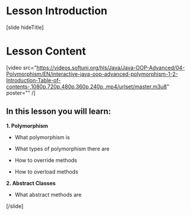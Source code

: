 # Lesson Introduction

[slide hideTitle]

# Lesson Content

[video src="https://videos.softuni.org/hls/Java/Java-OOP-Advanced/04-Polymorphism/EN/interactive-java-oop-advanced-polymorphism-1-2-Introduction-Table-of-contents-,1080p,720p,480p,360p,240p,.mp4/urlset/master.m3u8" poster="" /]

## In this lesson you will learn:

**1. Polymorphism**

- What polymorphism is

- What types of polymorphism there are

- How to override methods

- How to overload methods

**2. Abstract Classes**

- What abstract methods are 
    
[/slide]
